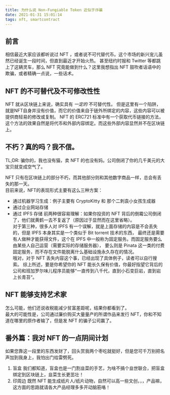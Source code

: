 ```yaml
---
title: 为什么说 Non-Fungiable Token 近似于诈骗
date: 2021-01-31 15:01:14
tags: nft, smartcontract
---
```


## 前言

相信最近大家应该都听说过 NFT ，或者说不可代替代币。这个市场的新兴宠儿虽然已经诞生一段时间，但直到最近才开始火热。
甚至纽约时报和 Twitter 等都跳上了这辆灵车，那么 NFT 究竟能做到什么？这里我想指出 NFT 鼓吹者话语中的欺骗，或者精确一点说，一些话术。

## NFT 的不可替代及不可修改性性

NFT 就从区块链上来说，确实具有 *一定的* 不可替代性。
但是这里有一个陷阱，就是NFT自身并没有价值，而它的价值来自于链外所绑定的内容，这些内容可以被提供商轻易的修改或复制。
NFT 的 ERC721 标准中有一个获取代币链接的方法，这个方法的效果自然是将代币和外部内容绑定。而这些外部内容显然并不在区块链上。

## 不朽？真的吗？我不信。

TL;DR: 骗你的，我也没有猫，卖 NFT 的也没有妈。公司倒闭了你的几千美元的大宝贝就变成空气了。

NFT 只有在区块链上的部分不朽，而其他部分则和其他数字商品一样，总会有丢失的那一天。  
目前来说，NFT的表现形式主要有这么三种方案：
  - 通过机器学习生成：例子主要有 CryptoKitty 和 那个二刺袁小女孩生成器
  - 通过企业网站存储
  - 通过 IPFS 存储
前两种很容易理解：如果你投资的 NFT 背后的倒霉公司倒闭了，他们就黄鹤一去不复返了（原因过于显然而在这里省略）。  
对于第三种，很多人对 IPFS 有一个误解，就是上面存储的内容是不会丢失的，但是 IPFS 本身其实是一个类似于 Bit torrent 技术的东西，
最终还是需要有人做种才能获得文件，这个在 IPFS 中一般称为固定服务。而固定服务要么由某些人自己运营（需要实际的存储服务器），
要么则是 Pinata 这一类的付费固定服务，而不存在文件能脱离什么基础设施永久存在的情况。  
哦对，对于 NFT 丢失内容这个事，已经出现了具体例子，读者可以自行搜索。
综上所述，要是你希望你的 NFT 能长久保有价值，你最好指望它背后的公司和班加罗尔味儿程序员能够“一直传到八千代，直到小石变巨岩，直到岩上长青苔“。

## NFT 能够支持艺术家

怎么可能，他们还说收税能减少贫富差距呢，结果你都看到了。  
最大的可能性是，公司通过廉价购买大量量产的所谓作品来发行 NFT，你和不知道在哪里的原作者输了，但是发 NFT 的骗子公司赢了。

## 番外篇：我对 NFT 的一点阴间计划

如果您靠这一段里的东西发财了，回头赏我两个枣吃就挺好，但是您可千万别把名声加到我身上，我怕出门给雷劈死。  

1. 盲盒
  我们都知道，盲盒也是一门割韭菜的手艺，为啥不搞个韭世联合，把盲盒绑定到区块链上，韭菜生长更茁壮！
2. 印周边
  既然 NFT 能生成纸片人/纸片动物，自然可以高一些文创，，，产品嘛，这方面的思路就请各大产品经理多多开动脑筋咯！
